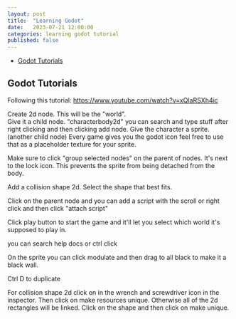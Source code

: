 ```yaml
---
layout: post
title:  "Learning Godot"
date:   2023-07-21 12:00:00
categories: learning godot tutorial
published: false
---
```


- [Godot Tutorials](#godot-tutorials)

## Godot Tutorials

Following this tutorial: https://www.youtube.com/watch?v=xQIaRSXh4ic


Create 2d node. This will be the "world".  
Give it a child node.  "characterbody2d" you can search and type stuff after right clicking and then clicking add node.
Give the character a sprite. (another child node)
Every game gives you the godot icon feel free to use that as a placeholder texture for your sprite.

Make sure to click "group selected nodes" on the parent of nodes.  It's next to the lock icon.  This prevents the sprite from being detached from the body.

Add a collision shape 2d.  Select the shape that best fits.

Click on the parent node and you can add a script with the scroll or right click and then click "attach script"

Click play button to start the game and it'll let you select which world it's supposed to play in.

you can search help docs or ctrl click 

On the sprite you can click modulate and then drag to all black to make it a black wall.

Ctrl D to duplicate

For collision shape 2d click on in the wrench and screwdriver icon in the inspector.  Then click on make resources unique.  Otherwise all of the 2d rectangles will be linked.
Click on the shape and then click on make unique.
